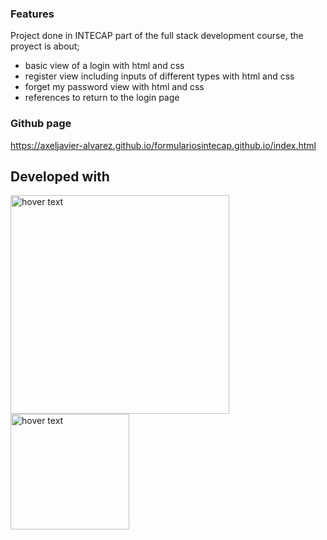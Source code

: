 ### Features
Project done in INTECAP part of the full stack development course, the proyect is about;
- basic view of a login with html and css
- register view including inputs of different types with html and css
- forget my password view with html and css
- references to return to the login page

### Github page

https://axeljavier-alvarez.github.io/formulariosintecap.github.io/index.html

## Developed with
<p>
  <img src="https://images.velog.io/images/kimdlzp/post/c56bd5e7-6060-47c5-b149-83a55675f73b/174854.png" width="350" title="hover text" align="left">
    <img src="https://upload.wikimedia.org/wikipedia/commons/thumb/d/d5/CSS3_logo_and_wordmark.svg/1200px-CSS3_logo_and_wordmark.svg.png" width="190" height="185" title="hover text" align="left">
</p>
